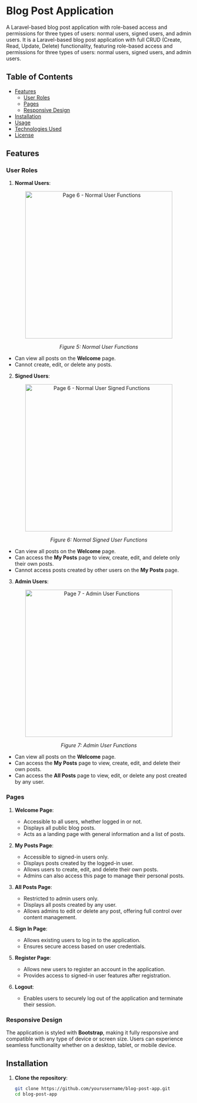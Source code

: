 # Blog Post Application

A Laravel-based blog post application with role-based access and permissions for three types of users: normal users, signed users, and admin users. It is a Laravel-based blog post application with full CRUD (Create, Read, Update, Delete) functionality, featuring role-based access and permissions for three types of users: normal users, signed users, and admin users.

## Table of Contents

- [Features](#features)
  - [User Roles](#user-roles)
  - [Pages](#pages)
  - [Responsive Design](#responsive-design)
- [Installation](#installation)
- [Usage](#usage)
- [Technologies Used](#technologies-used)
- [License](#license)

## Features

### User Roles

1. **Normal Users**:

<div align="center">
  <img src="https://github.com/user-attachments/assets/5dc93f35-62a6-476b-9a0e-542ee765729f" alt="Page 6 - Normal User Functions" height="400">
  <p><em>Figure 5: Normal User Functions</em></p>
</div>

   - Can view all posts on the **Welcome** page.
   - Cannot create, edit, or delete any posts.

2. **Signed Users**:

<div align="center">
  <img src="https://github.com/user-attachments/assets/e949f628-2303-47f3-9752-6aab40941b61" alt="Page 6 - Normal User Signed Functions" height="400">
  <p><em>Figure 6: Normal Signed User Functions</em></p>
</div>

   - Can view all posts on the **Welcome** page.
   - Can access the **My Posts** page to view, create, edit, and delete only their own posts.
   - Cannot access posts created by other users on the **My Posts** page.
   
3. **Admin Users**:

<div align="center">
  <img src="https://github.com/user-attachments/assets/544da992-5351-4621-82b6-e8662feaab3d" alt="Page 7 - Admin User Functions" height="400">
  <p><em>Figure 7: Admin User Functions</em></p>
</div>

   - Can view all posts on the **Welcome** page.
   - Can access the **My Posts** page to view, create, edit, and delete their own posts.
   - Can access the **All Posts** page to view, edit, or delete any post created by any user.

### Pages

1. **Welcome Page**:
   - Accessible to all users, whether logged in or not.
   - Displays all public blog posts.
   - Acts as a landing page with general information and a list of posts.

2. **My Posts Page**:
   - Accessible to signed-in users only.
   - Displays posts created by the logged-in user.
   - Allows users to create, edit, and delete their own posts.
   - Admins can also access this page to manage their personal posts.

3. **All Posts Page**:
   - Restricted to admin users only.
   - Displays all posts created by any user.
   - Allows admins to edit or delete any post, offering full control over content management.

4. **Sign In Page**:
   - Allows existing users to log in to the application.
   - Ensures secure access based on user credentials.

5. **Register Page**:
   - Allows new users to register an account in the application.
   - Provides access to signed-in user features after registration.

6. **Logout**:
   - Enables users to securely log out of the application and terminate their session.

### Responsive Design

The application is styled with **Bootstrap**, making it fully responsive and compatible with any type of device or screen size. Users can experience seamless functionality whether on a desktop, tablet, or mobile device.

## Installation

1. **Clone the repository**:
   ```bash
   git clone https://github.com/yourusername/blog-post-app.git
   cd blog-post-app
